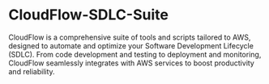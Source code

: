# CloudFlow-SDLC-Suite
CloudFlow is a comprehensive suite of tools and scripts tailored to AWS, designed to automate and optimize your Software Development Lifecycle (SDLC). From code development and testing to deployment and monitoring, CloudFlow seamlessly integrates with AWS services to boost productivity and reliability.
